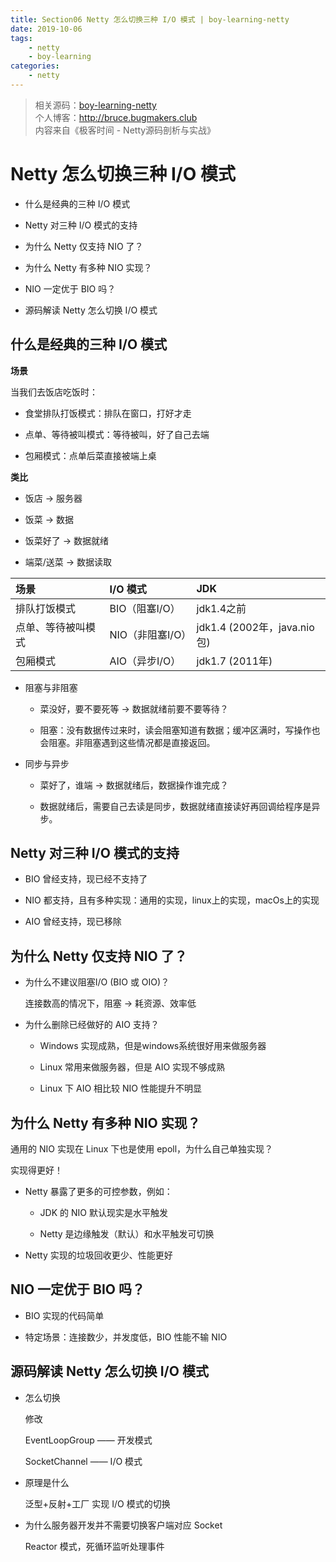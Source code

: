 ```yaml
---
title: Section06 Netty 怎么切换三种 I/O 模式 | boy-learning-netty
date: 2019-10-06
tags: 
    - netty
    - boy-learning
categories: 
    - netty
---
```

<!--more-->
> 相关源码：[boy-learning-netty](https://github.com/BruceOuyang/boy-learning-netty)   
> 个人博客：http://bruce.bugmakers.club  
> 内容来自《极客时间 - Netty源码剖析与实战》

# Netty 怎么切换三种 I/O 模式

* 什么是经典的三种 I/O 模式

* Netty 对三种 I/O 模式的支持

* 为什么 Netty 仅支持 NIO 了？

* 为什么 Netty 有多种 NIO 实现？

* NIO 一定优于 BIO 吗？

* 源码解读 Netty 怎么切换 I/O 模式

## 什么是经典的三种 I/O 模式
**场景**

当我们去饭店吃饭时：

* 食堂排队打饭模式：排队在窗口，打好才走

* 点单、等待被叫模式：等待被叫，好了自己去端

* 包厢模式：点单后菜直接被端上桌

**类比**

* 饭店 -> 服务器

* 饭菜 -> 数据

* 饭菜好了 -> 数据就绪

* 端菜/送菜 -> 数据读取

场景 | I/O 模式 | JDK  
:-- | :-- | :--  
排队打饭模式 | BIO（阻塞I/O） | jdk1.4之前  
点单、等待被叫模式 | NIO（非阻塞I/O） | jdk1.4 (2002年，java.nio包)  
包厢模式 | AIO（异步I/O） | jdk1.7 (2011年)


* 阻塞与非阻塞

    * 菜没好，要不要死等 -> 数据就绪前要不要等待？
    
    * 阻塞：没有数据传过来时，读会阻塞知道有数据；缓冲区满时，写操作也会阻塞。非阻塞遇到这些情况都是直接返回。
    
* 同步与异步

    * 菜好了，谁端 -> 数据就绪后，数据操作谁完成？
    
    * 数据就绪后，需要自己去读是同步，数据就绪直接读好再回调给程序是异步。
    
 ## Netty 对三种 I/O 模式的支持
 
 * BIO 曾经支持，现已经不支持了
 
 * NIO 都支持，且有多种实现：通用的实现，linux上的实现，macOs上的实现
 
 * AIO 曾经支持，现已移除
 
## 为什么 Netty 仅支持 NIO 了？

* 为什么不建议阻塞I/O (BIO 或 OIO)？

    连接数高的情况下，阻塞 -> 耗资源、效率低

* 为什么删除已经做好的 AIO 支持？

    * Windows 实现成熟，但是windows系统很好用来做服务器

    * Linux 常用来做服务器，但是 AIO 实现不够成熟

    * Linux 下 AIO 相比较 NIO 性能提升不明显
   
## 为什么 Netty 有多种 NIO 实现？

通用的 NIO 实现在 Linux 下也是使用 epoll，为什么自己单独实现？

实现得更好！

* Netty 暴露了更多的可控参数，例如：

    * JDK 的 NIO 默认现实是水平触发
    
    * Netty 是边缘触发（默认）和水平触发可切换
    
* Netty 实现的垃圾回收更少、性能更好
   
## NIO 一定优于 BIO 吗？

* BIO 实现的代码简单

* 特定场景：连接数少，并发度低，BIO 性能不输 NIO
   
## 源码解读 Netty 怎么切换 I/O 模式

* 怎么切换

    修改  

    EventLoopGroup —— 开发模式  

    SocketChannel —— I/O 模式

* 原理是什么

    泛型+反射+工厂 实现 I/O 模式的切换

* 为什么服务器开发并不需要切换客户端对应 Socket

    Reactor 模式，死循环监听处理事件
